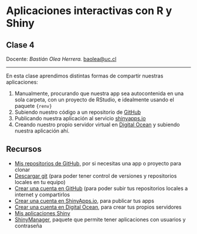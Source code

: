 
# Aplicaciones interactivas con R y Shiny
## Clase 4

Docente: _Bastián Olea Herrera._ baolea@uc.cl

----
  
En esta clase aprendimos distintas formas de compartir nuestras aplicaciones:

1. Manualmente, procurando que nuestra app sea autocontenida en una sola carpeta, con un proyecto de RStudio, e idealmente usando el paquete `{renv}`
2. Subiendo nuestro código a un repositorio de [GitHub](https://github.com)
3. Publicando nuestra aplicación al servicio [shinyapps.io](https://www.shinyapps.io)
4. Creando nuestro propio servidor virtual en [Digital Ocean](https://m.do.co/c/b117f791b027) y subiendo nuestra aplicación ahí.


## Recursos

- [Mis repositorios de GitHub,](https://github.com/bastianolea?tab=repositories) por si necesitas una app o proyecto para clonar
- [Descargar git](https://git-scm.com/downloads) (para poder tener control de versiones y repositorios locales en tu equipo)
- [Crear una cuenta en GitHub](https://github.com) (para poder subir tus repositorios locales a internet y compartirlos
- [Crear una cuenta en ShinyApps.io](https://www.shinyapps.io), para publicar tus apps
- [Crear una cuenta en Digital Ocean](https://m.do.co/c/b117f791b027), para crear tus propios servidores
- [Mis aplicaciones Shiny](https://bastianolea.rbind.io/apps/)
- [ShinyManager](https://datastorm-open.github.io/shinymanager/), paquete que permite tener aplicaciones con usuarios y contraseña